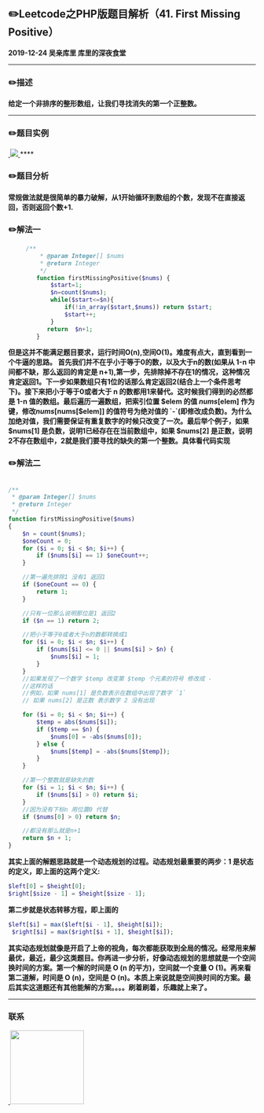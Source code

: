 ## :pencil2:Leetcode之PHP版题目解析（41. First Missing Positive）
**2019-12-24 吴亲库里 库里的深夜食堂**
****
### :pencil2:描述
**给定一个非排序的整形数组，让我们寻找消失的第一个正整数。**
****
### :pencil2:题目实例
<a href="https://github.com/wuqinqiang/">
​    <img src="https://github.com/wuqinqiang/Lettcode-php/blob/master/images/41.png">
</a> 
****

### :pencil2:题目分析
**常规做法就是很简单的暴力破解，从1开始循环到数组的个数，发现不在直接返回，否则返回个数+1.**

### :pencil2:解法一
```php
     /**
         * @param Integer[] $nums
         * @return Integer
         */
        function firstMissingPositive($nums) {
            $start=1;
            $n=count($nums);
            while($start<=$n){
                if(!in_array($start,$nums)) return $start;
                $start++;
            }
           return  $n+1;
        }
```

**但是这并不能满足题目要求，运行时间O(n),空间O(1)。难度有点大，直到看到一个牛逼的思路。
  首先我们并不在乎小于等于0的数，以及大于n的数(如果从 1-n 中间都不缺，那么返回的肯定是 n+1),第一步，先排除掉不存在1的情况，这种情况肯定返回1。下一步如果数组只有1位的话那么肯定返回2(结合上一个条件思考下)。接下来把小于等于0或者大于 n 的数都用1来替代。这时候我们得到的必然都是 1-n 值的数组。最后遍历一遍数组，把索引位置 $elem 的值 $nums[$elem] 作为键，修改$nums[$nums[$elem]] 的值符号为绝对值的 `-`(即修改成负数)。为什么加绝对值，我们需要保证有重复数字的时候只改变了一次。最后举个例子，如果$nums[1] 是负数，说明1已经存在在当前数组中，如果 $nums[2] 是正数，说明2不存在数组中，2就是我们要寻找的缺失的第一个整数。具体看代码实现**

### :pencil2:解法二

```php
  
/**
 * @param Integer[] $nums
 * @return Integer
 */
function firstMissingPositive($nums)
{
    $n = count($nums);
    $oneCount = 0;
    for ($i = 0; $i < $n; $i++) {
        if ($nums[$i] == 1) $oneCount++;
    }

    //第一遍先排除1 没有1 返回1
    if ($oneCount == 0) {
        return 1;
    }

    //只有一位那么说明那位是1 返回2
    if ($n == 1) return 2;

    //把小于等于0或者大于n的数都转换成1
    for ($i = 0; $i < $n; $i++) {
        if ($nums[$i] <= 0 || $nums[$i] > $n) {
            $nums[$i] = 1;
        }
    }
    //如果发现了一个数字 $temp 改变第 $temp 个元素的符号 修改成 -
    //这样的话
    //例如，如果 nums[1] 是负数表示在数组中出现了数字 `1`
    // 如果 nums[2] 是正数 表示数字 2 没有出现

    for ($i = 0; $i < $n; $i++) {
        $temp = abs($nums[$i]);
        if ($temp == $n) {
            $nums[0] = -abs($nums[0]);
        } else {
            $nums[$temp] = -abs($nums[$temp]);
        }
    }

    //第一个整数就是缺失的数
    for ($i = 1; $i < $n; $i++) {
        if ($nums[$i] > 0) return $i;
    }
    //因为没有下标n 用位置0 代替
    if ($nums[0] > 0) return $n;

    //都没有那么就是n+1
    return $n + 1;
}

```

**其实上面的解题思路就是一个动态规划的过程。动态规划最重要的两步：1 是状态的定义，即上面的这两个定义:**

```php
$left[0] = $height[0];
$right[$size - 1] = $height[$size - 1];

```

**第二步就是状态转移方程，即上面的**

```php
$left[$i] = max($left[$i - 1], $height[$i]);
 $right[$i] = max($right[$i + 1], $height[$i]);

```

**其实动态规划就像是开启了上帝的视角，每次都能获取到全局的情况。经常用来解最优，最近，最少这类题目。你再进一步分析，好像动态规划的思想就是一个空间换时间的方案。第一个解的时间是 O (n 的平方)，空间就一个变量 O (1)。再来看第二道解，时间是 O (n)，空间是 O (n)。本质上来说就是空间换时间的方案。最后其实这道题还有其他能解的方案。。。。刷着刷着，乐趣就上来了。**

****

### 联系

<a href="https://github.com/wuqinqiang/">
​    <img src="https://github.com/wuqinqiang/Lettcode-php/blob/master/qrcode_for_gh_c194f9d4cdb1_430.jpg" width="150px" height="150px">
</a> 
   
    
    
    

